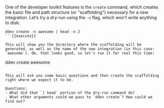 One of the developer toolkit features is the `create` command, which creates the basic file and path structure (or "scaffolding") necessary for a new integration. Let’s try a dry-run using the `-n` flag, which won't write anything to disk:
```
ddev create -n awesome | head -n 2
```{{execute}}

This will show you the directory where the scaffolding will be generated, as well as the name of the new integration (in this case: `awesome`). Ok, that looks good, so let's run it for real this time:
```
ddev create awesome
```{{execute}}

This will ask you some basic questions and then create the scaffolding right where we expect it to be.

Questions:
- What did that `| head` portion of the dry-run command do?
- What other arguments could we pass to `ddev create`? How could we find out?
